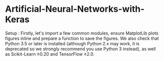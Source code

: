 # Artificial-Neural-Networks-with-Keras
Setup :
Firstly, let's import a few common modules, ensure MatplotLib plots figures inline and prepare a function to save the figures. 
We also check that Python 3.5 or later is installed (although Python 2.x may work, it is deprecated so we strongly recommend you use Python 3 instead), 
as well as Scikit-Learn ≥0.20 and TensorFlow ≥2.0.

